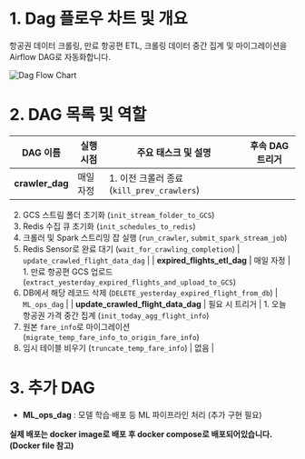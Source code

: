 # 1. Dag 플로우 차트 및 개요

항공권 데이터 크롤링, 만료 항공편 ETL, 크롤링 데이터 중간 집계 및 마이그레이션을 Airflow DAG로 자동화합니다.

![Dag Flow Chart](https://github.com/user-attachments/assets/90aef51d-1b6e-4761-bb52-9387aabe8773)

# 2. DAG 목록 및 역할

| DAG 이름                     | 실행 시점     | 주요 태스크 및 설명                                                                                  | 후속 DAG 트리거               |
|-----------------------------|----------------|-------------------------------------------------------------------------------------------------------|------------------------------|
| **crawler_dag**             | 매일 자정      | 1. 이전 크롤러 종료 (`kill_prev_crawlers`)  
2. GCS 스트림 폴더 초기화 (`init_stream_folder_to_GCS`)  
3. Redis 수집 큐 초기화 (`init_schedules_to_redis`)  
4. 크롤러 및 Spark 스트리밍 잡 실행 (`run_crawler`, `submit_spark_stream_job`)  
5. Redis Sensor로 완료 대기 (`wait_for_crawling_completion`) | `update_crawled_flight_data_dag` |
| **expired_flights_etl_dag** | 매일 자정      | 1. 만료 항공편 GCS 업로드 (`extract_yesterday_expired_flights_and_upload_to_GCS`)  
2. DB에서 해당 레코드 삭제 (`DELETE_yesterday_expired_flight_from_db`) | `ML_ops_dag`                |
| **update_crawled_flight_data_dag** | 필요 시 트리거 | 1. 오늘 항공권 가격 중간 집계 (`init_today_agg_flight_info`)  
2. 원본 `fare_info`로 마이그레이션 (`migrate_temp_fare_info_to_origin_fare_info`)  
3. 임시 테이블 비우기 (`truncate_temp_fare_info`) | 없음                         |

# 3. 추가 DAG
- **ML_ops_dag** : 모델 학습·배포 등 ML 파이프라인 처리 (추가 구현 필요)


**실제 배포는 docker image로 배포 후 docker compose로 배포되어있습니다. (Docker file 참고)**